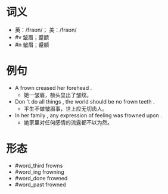 # 词义
- 英：/fraʊn/； 美：/fraʊn/
- #v 皱眉；蹙额
- #n 皱眉；蹙额
# 例句
- A frown creased her forehead .
	- 她一皱眉，额头显出了皱纹。
- Don 't do all things , the world should be no frown teeth .
	- 平生不做皱眉事，世上应无切齿人。
- In her family , any expression of feeling was frowned upon .
	- 她家里对任何感情的流露都不以为然。
# 形态
- #word_third frowns
- #word_ing frowning
- #word_done frowned
- #word_past frowned
